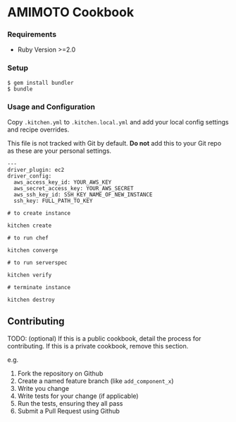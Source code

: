 # AMIMOTO Cookbook


### Requirements

- Ruby Version >=2.0

### Setup

```
$ gem install bundler
$ bundle
```

### Usage and Configuration

Copy `.kitchen.yml` to `.kitchen.local.yml` and add your local config settings and recipe overrides.

This file is not tracked with Git by default. **Do not** add this to your Git repo as these are your personal settings.

```
---
driver_plugin: ec2
driver_config:
  aws_access_key_id: YOUR_AWS_KEY
  aws_secret_access_key: YOUR_AWS_SECRET
  aws_ssh_key_id: SSH_KEY_NAME_OF_NEW_INSTANCE
  ssh_key: FULL_PATH_TO_KEY
```


```
# to create instance

kitchen create

# to run chef

kitchen converge

# to run serverspec

kitchen verify

# terminate instance

kitchen destroy
```

Contributing
------------
TODO: (optional) If this is a public cookbook, detail the process for contributing. If this is a private cookbook, remove this section.

e.g.
1. Fork the repository on Github
2. Create a named feature branch (like `add_component_x`)
3. Write you change
4. Write tests for your change (if applicable)
5. Run the tests, ensuring they all pass
6. Submit a Pull Request using Github
